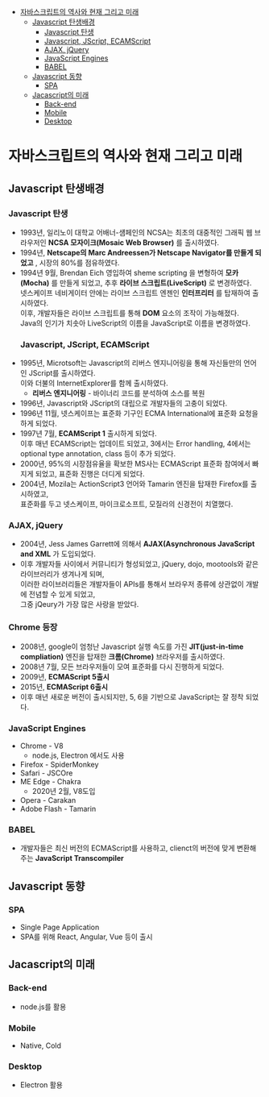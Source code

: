 <!-- TOC -->

- [자바스크립트의 역사와 현재 그리고 미래](#%EC%9E%90%EB%B0%94%EC%8A%A4%ED%81%AC%EB%A6%BD%ED%8A%B8%EC%9D%98-%EC%97%AD%EC%82%AC%EC%99%80-%ED%98%84%EC%9E%AC-%EA%B7%B8%EB%A6%AC%EA%B3%A0-%EB%AF%B8%EB%9E%98)
  - [Javascript 탄생배경](#javascript-%ED%83%84%EC%83%9D%EB%B0%B0%EA%B2%BD)
    - [Javascript 탄생](#javascript-%ED%83%84%EC%83%9D)
    - [Javascript, JScript, ECAMScript](#javascript-jscript-ecamscript)
    - [AJAX, jQuery](#ajax-jquery)
    - [JavaScript Engines](#javascript-engines)
    - [BABEL](#babel)
  - [Javascript 동향](#javascript-%EB%8F%99%ED%96%A5)
    - [SPA](#spa)
  - [Jacascript의 미래](#jacascript%EC%9D%98-%EB%AF%B8%EB%9E%98)
    - [Back-end](#back-end)
    - [Mobile](#mobile)
    - [Desktop](#desktop)

<!-- /TOC -->

# 자바스크립트의 역사와 현재 그리고 미래

## Javascript 탄생배경
### Javascript 탄생
- 1993년, 일리노이 대학교 어배너-섐페인의 NCSA는 최초의 대중적인 그래픽 웹 브라우저인 **NCSA 모자이크(Mosaic Web Browser)** 를 출시하였다.
- 1994년, **Netscape의 Marc Andreessen가 Netscape Navigator를 만들게 되었고** , 시장의 80%를 점유하였다.
- 1994년 9월, Brendan Eich 영입하여 sheme scripting 을 변형하여 **모카(Mocha)** 를 만들게 되었고, 추후 **라이브 스크립트(LiveScript)** 로 변경하였다.  
  넷스케이프 네비게이터 안에는 라이브 스크립트 엔젠인 **인터프리터** 를 탑재하여 출시하였다.  
  이후, 개발자들은 라이브 스크립트를 통해 **DOM** 요소의 조작이 가능해졌다.  
  Java의 인기가 치솟아 LiveScript의 이름을 JavaScript로 이름을 변경하였다.  
  ### Javascript, JScript, ECAMScript
- 1995년, Microtsoft는 Javascript의 리버스 엔지니어링을 통해 자신들만의 언어인 JScript를 출시하였다.  
  이와 더불의 InternetExplorer를 함께 출시하였다.
  - **리버스 엔지니어링** - 바이너리 코드를 분석하여 소스를 복원  
- 1996년, Javascript와 JScript의 대립으로 개발자들의 고충이 되었다.
- 1996년 11월, 넷스케이프는 표준화 기구인 ECMA International에 표준화 요청을 하게 되었다.
- 1997년 7월, **ECAMScript 1** 출시하게 되었다.  
  이후 매년 ECAMScript는 업데이트 되었고, 3에서는 Error handling, 4에서는 optional type annotation, class 등이 추가 되었다.
- 2000년, 95%의 시장점유율을 확보한 MS사는 ECMAScript 표준화 참여에서 빠지게 되었고, 표준화 진행은 더디게 되었다.
- 2004년, Mozila는 ActionScript3 언어와 Tamarin 엔진을 탑재한 Firefox를 출시하였고,  
  표준화를 두고 넷스케이프, 마이크로소프트, 모질라의 신경전이 치열했다.
### AJAX, jQuery
- 2004년, Jess James Garrett에 의해서 **AJAX(Asynchronous JavaScript and XML** 가 도입되었다.
- 이후 개발자들 사이에서 커뮤니티가 형성되었고, jQuery, dojo, mootools와 같은 라이브러리가 생겨나게 되며,  
  이러한 라이브러리들은 개발자들이 APIs를 통해서 브라우저 종류에 상관없이 개발에 전념할 수 있게 되었고,  
  그중 jQeury가 가장 많은 사랑을 받았다.
### Chrome 등장
- 2008년, google이 엄청난 Javascript 실행 속도를 가진 **JIT(just-in-time compliation)** 엔진을 탑재한 **크롬(Chrome)** 브라우저를 출시하였다.
- 2008년 7월, 모든 브라우저들이 모여 표준화를 다시 진행하게 되었다.
- 2009년, **ECMAScript 5출시**
- 2015년, **ECMAScript 6출시**
- 이후 매년 새로운 버전이 출시되지만, 5, 6을 기반으로 JavaScript는 잘 정착 되었다.

### JavaScript Engines
- Chrome - V8
  - node.js, Electron 에서도 사용
- Firefox - SpiderMonkey
- Safari - JSCOre
- ME Edge - Chakra
  - 2020년 2월, V8도입
- Opera - Carakan
- Adobe Flash - Tamarin

### BABEL
- 개발자들은 최신 버전의 ECMAScript를 사용하고, clienct의 버전에 맞게 변환해 주는 **JavaScript Transcompiler**

## Javascript 동향
### SPA
- Single Page Application
- SPA를 위해 React, Angular, Vue 등이 출시

## Jacascript의 미래
### Back-end
- node.js를 활용
### Mobile
- Native, Cold
### Desktop
- Electron 활용
